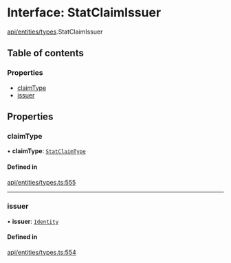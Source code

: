 # Interface: StatClaimIssuer

[api/entities/types](../wiki/api.entities.types).StatClaimIssuer

## Table of contents

### Properties

- [claimType](../wiki/api.entities.types.StatClaimIssuer#claimtype)
- [issuer](../wiki/api.entities.types.StatClaimIssuer#issuer)

## Properties

### claimType

• **claimType**: [`StatClaimType`](../wiki/api.entities.types#statclaimtype)

#### Defined in

[api/entities/types.ts:555](https://github.com/PolymeshAssociation/polymesh-sdk/blob/88db4a91/src/api/entities/types.ts#L555)

___

### issuer

• **issuer**: [`Identity`](../wiki/api.entities.Identity.Identity)

#### Defined in

[api/entities/types.ts:554](https://github.com/PolymeshAssociation/polymesh-sdk/blob/88db4a91/src/api/entities/types.ts#L554)
